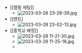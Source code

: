 - [[캠핑 세팅]]
	- ![2023-03-28 23-28-39.jpg](../assets/2023-03-28_23-28-39_1680013730928_0.jpg)
- [[텐트]
	- ![2023-03-28 23-02-13.jpg](../assets/2023-03-28_23-02-13_1680012151705_0.jpg)
- [[중학교 배정]]
	- ![2023-03-28 11-21-30.jpg](../assets/2023-03-28_11-21-30_1679970099739_0.jpg)
	- ![2023-03-28 11-25-18.jpg](../assets/2023-03-28_11-25-18_1679970321996_0.jpg)
	-
